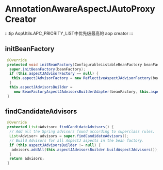 # AnnotationAwareAspectJAutoProxyCreator

:::tip
AopUtils.APC_PRIORITY_LIST中优先级最高的 aop creator
:::

## initBeanFactory

```java
 @Override
 protected void initBeanFactory(ConfigurableListableBeanFactory beanFactory) {
  super.initBeanFactory(beanFactory);
  if (this.aspectJAdvisorFactory == null) {
   this.aspectJAdvisorFactory = new ReflectiveAspectJAdvisorFactory(beanFactory);
  }
  this.aspectJAdvisorsBuilder =
    new BeanFactoryAspectJAdvisorsBuilderAdapter(beanFactory, this.aspectJAdvisorFactory);
 }
```

## findCandidateAdvisors

```java
 @Override
 protected List<Advisor> findCandidateAdvisors() {
  // Add all the Spring advisors found according to superclass rules.
  List<Advisor> advisors = super.findCandidateAdvisors();
  // Build Advisors for all AspectJ aspects in the bean factory.
  if (this.aspectJAdvisorsBuilder != null) {
   advisors.addAll(this.aspectJAdvisorsBuilder.buildAspectJAdvisors());
  }
  return advisors;
 }
```
